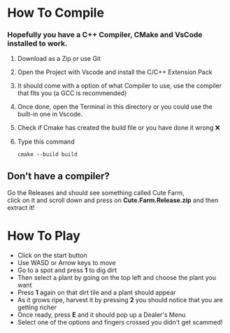#  How To Compile

###  Hopefully you have a **C++ Compiler**, **CMake** and **VsCode** installed to work.

1.  Download as a Zip or use Git
2.  Open the Project with Vscode and install the C/C++ Extension Pack
3.  It should come with a option of what Compiler to use, use the compiler that fits you (a GCC is recommended)
4.  Once done, open the Terminal in this directory or you could use the built-in one in Vscode.
5.  Check if Cmake has created the build file or you have done it wrong ❌
6.  Type this command

        cmake --build build

##  Don't have a compiler? 

Go the Releases and should see something called Cute Farm, <br>
click on it and scroll down and press on **Cute.Farm.Release.zip** and then extract it!

#   How To Play

- Click on the start button
- Use WASD or Arrow keys to move
- Go to a spot and press **1** to dig dirt
- Then select a plant by going on the top left and choose the plant you want
- Press **1** again on that dirt tile and a plant should appear
- As it grows ripe, harvest it by pressing **2** you should notice that you are getting richer
- Once ready, press **E** and it should pop up a Dealer's Menu
- Select one of the options and fingers crossed you didn't get scammed!